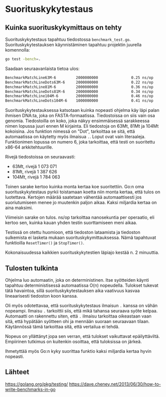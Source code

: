 # Suorituskykytestaus

## Kuinka suorituskykymittaus on tehty

Suorituskykytestaus tapahtuu tiedostossa `benchmark_test.go`. Suorituskykytestauksen käynnistäminen tapahtuu projektin juurella komennolla:

```sh
go test -bench=.
```

Saadaan seuraavanlaista tietoa ulos:

```sh
BenchmarkMatchLine63M-6         2000000000               0.25 ns/op
BenchmarkMatchLineDots63M-6     2000000000               0.22 ns/op
BenchmarkMatchLine81M-6         2000000000               0.36 ns/op
BenchmarkMatchLineDots81M-6     2000000000               0.34 ns/op
BenchmarkMatchLine104M-6        2000000000               0.46 ns/op
BenchmarkMatchLineDots104M-6    1000000000               0.41 ns/op
```

Suorituskykytestauksessa katsotaan kuinka nopeasti ohjelma käy läpi palan ihmisen DNA:ta, joka on FASTA-formaatissa. Tiedostoissa on siis vain osa genomia. Tiedostoilla on koko, joka näkyy ensimmäisessä sarakkeessa nimen lopussa juuri ennen M kirjainta. Eli tiedostoja on 63Mt, 81Mt ja 104Mt kokoisina. Jos funktion nimessä on "Dot", tarkoittaa se sitä, että automaatissa on käytetty myös ilmaisua `.`. Loput ovat vain literaaleja. Funktionimen lopussa on numero 6, joka tarkoittaa, että testi on suoritettu x86-64 arkkitehtuurille.

Rivejä tiedostoissa on seuraavasti:
  - 63Mt, rivejä 1 073 071
  - 81Mt, rivejä 1 387 626
  - 104Mt, rivejä 1 784 063

Toinen sarake kertoo kuinka monta kertaa koe suoritettiin. Go:n oma suorituskykytestaus pyrkii toistamaan koetta niin monta kertaa, että tulos on luotettava. Kertojen määrää saatetaan vähentää automaattisesti jos suoriutumiseen menee jo muutenkin paljon aikaa. Kaksi miljardia kertaa on aina maksimi.

Viimeisin sarake on tulos. ns/op tarkoittaa nanosekuntia per operaatio, eli kertoo sen, kuinka kauan yhden testin suorttamiseen meni aikaa.

Testissä on otettu huomioon, että tiedoston lataamista ja tiedoston sulkemista ei lasketa mukaan suorituskykymittauksessa. Nämä tapahtuvat funktioilla `ResetTimer()` ja `StopTimer()`.

Kokonaisuudessa kaikkien suorituskykytestien läpiajo kestää n. 2 minuuttia.


## Tulosten tulkinta

Ohjelma luo automaatin, joka on deterministinen. Itse syötteiden käynti tapahtuu deterministisessä automaatissa O(n) nopeudella. Tulokset tukevat tätä havaintoa, sillä suorituskykytestauksen aika vaativuus kasvaa lineaarisesti tiedoston koon kanssa.

Oli myös odotettavaa, että suorituskykytestaus ilmaisun `.` kanssa on vähän nopeampi. Ilmaisu `.` tarkoittii siis, että mikä tahansa seuraava syöte kelpaa. Automaatti on rakennettu siten, että `.` ilmaisu tarkoittaa oikeastaan vaan sitä, että hypätään syötteen ohi ja mennään suoraan seuraavaan tilaan. Käytännössä tämä tarkoittaa sitä, että vertailua ei tehdä.

Nopeus on yllättänyt jopa sen verran, että tulokset vaikuttavat epäilyttäviltä. Empiirinen tutkimus on kuitenkin osoittaa, että tuloksissa on järkeä.

Ihmetyttää myös Go:n kyky suorittaa funktio kaksi miljardia kertaa hyvin nopeasti.


## Lähteet

https://golang.org/pkg/testing/
https://dave.cheney.net/2013/06/30/how-to-write-benchmarks-in-go
